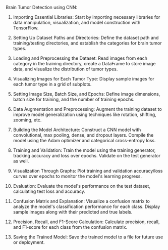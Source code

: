 Brain Tumor Detection using CNN: 

1. Importing Essential Libraries: 
Start by importing necessary libraries for data manipulation, visualization, and model construction with TensorFlow.

2. Setting Up Dataset Paths and Directories: 
Define the dataset path and training/testing directories, and establish the categories for brain tumor types.

3. Loading and Preprocessing the Dataset: 
Read images from each category in the training directory, create a DataFrame to store image data, and visualize the distribution of tumor types.

4. Visualizing Images for Each Tumor Type: 
Display sample images for each tumor type in a grid of subplots.

5. Setting Image Size, Batch Size, and Epochs: 
Define image dimensions, batch size for training, and the number of training epochs.

6. Data Augmentation and Preprocessing: 
Augment the training dataset to improve model generalization using techniques like rotation, shifting, zooming, etc.

7. Building the Model Architecture: 
Construct a CNN model with convolutional, max pooling, dense, and dropout layers. Compile the model using the Adam optimizer and categorical cross-entropy loss.

8. Training and Validation: 
Train the model using the training generator, tracking accuracy and loss over epochs. Validate on the test generator as well.

9. Visualization Through Graphs: 
Plot training and validation accuracy/loss curves over epochs to monitor the model's learning progress.

10. Evaluation: 
Evaluate the model's performance on the test dataset, calculating test loss and accuracy.

11. Confusion Matrix and Explanation: 
Visualize a confusion matrix to analyze the model's classification performance for each class. Display sample images along with their predicted and true labels.

12. Precision, Recall, and F1-Score Calculation: 
Calculate precision, recall, and F1-score for each class from the confusion matrix.

13. Saving the Trained Model: 
Save the trained model to a file for future use or deployment.

